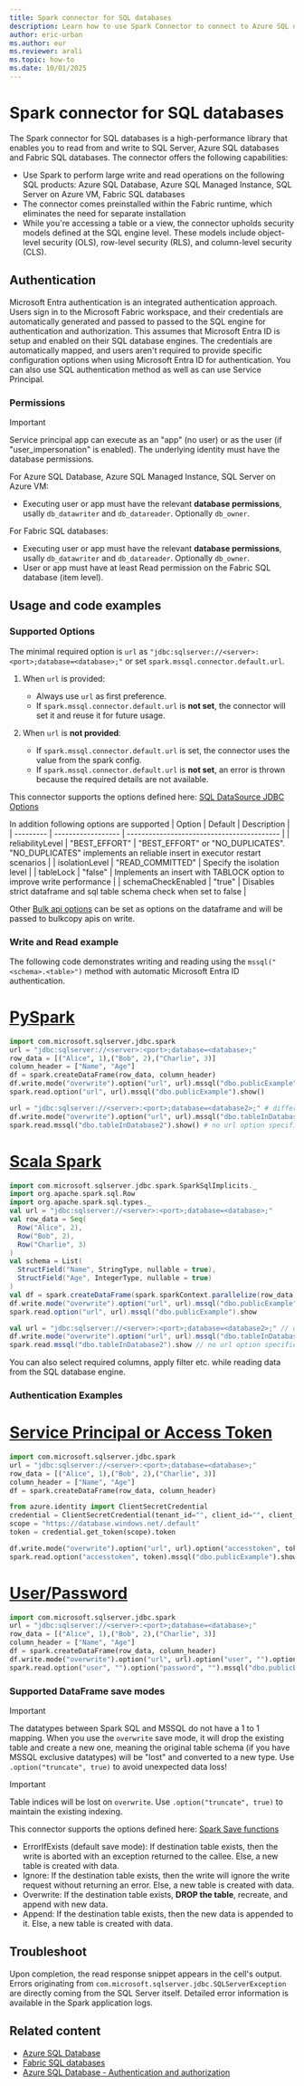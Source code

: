 ```yaml
---
title: Spark connector for SQL databases
description: Learn how to use Spark Connector to connect to Azure SQL databases from Microsoft Fabric Spark Runtime
author: eric-urban
ms.author: eur
ms.reviewer: arali
ms.topic: how-to
ms.date: 10/01/2025
---
```


# Spark connector for SQL databases

The Spark connector for SQL databases is a high-performance library that enables you to read from and write to SQL Server, Azure SQL databases and Fabric SQL databases. The connector offers the following capabilities:

* Use Spark to perform large write and read operations on the following SQL products: Azure SQL Database, Azure SQL Managed Instance, SQL Server on Azure VM, Fabric SQL databases
* The connector comes preinstalled within the Fabric runtime, which eliminates the need for separate installation
* While you're accessing a table or a view, the connector upholds security models defined at the SQL engine level. These models include object-level security (OLS), row-level security (RLS), and column-level security (CLS).

## Authentication

Microsoft Entra authentication is an integrated authentication approach. Users sign in to the Microsoft Fabric workspace, and their credentials are automatically generated and passed to passed to the SQL engine for authentication and authorization. This assumes that Microsoft Entra ID is setup and enabled on their SQL database engines. The credentials are automatically mapped, and users aren't required to provide specific configuration options when using Microsoft Entra ID for authentication. You can also use SQL authentication method as well as can use Service Principal.

### Permissions

> [!IMPORTANT]
> Service principal app can execute as an "app" (no user) or as the user (if "user_impersonation" is enabled). The underlying identity must have the database permissions.

For Azure SQL Database, Azure SQL Managed Instance, SQL Server on Azure VM:
- Executing user or app must have the relevant **database permissions**, usally `db_datawriter` and `db_datareader`. Optionally `db_owner`.

For Fabric SQL databases:
- Executing user or app must have the relevant  **database permissions**, usally `db_datawriter` and `db_datareader`. Optionally `db_owner`.
- User or app must have at least Read permission on the Fabric SQL database (item level).

## Usage and code examples

### Supported Options

The minimal required option is `url` as `"jdbc:sqlserver://<server>:<port>;database=<database>;"` or set `spark.mssql.connector.default.url`.

1. When `url` is provided:
   - Always use `url` as first preference.
   - If `spark.mssql.connector.default.url` is **not set**, the connector will set it and reuse it for future usage.

2. When `url` is **not provided**:
   - If `spark.mssql.connector.default.url` is set, the connector uses the value from the spark config.
   - If `spark.mssql.connector.default.url` is **not set**, an error is thrown because the required details are not available.

This connector supports the options defined here: [SQL DataSource JDBC Options](https://spark.apache.org/docs/latest/sql-data-sources-jdbc.html)

In addition following options are supported
| Option | Default | Description |
| --------- | ------------------ | ------------------------------------------ |
| reliabilityLevel | "BEST_EFFORT" | "BEST_EFFORT" or "NO_DUPLICATES". "NO_DUPLICATES" implements an reliable insert in executor restart scenarios |
| isolationLevel | "READ_COMMITTED" | Specify the isolation level |
| tableLock | "false" | Implements an insert with TABLOCK option to improve write performance |
| schemaCheckEnabled | "true" | Disables strict dataframe and sql table schema check when set to false |

Other [Bulk api options](/sql/connect/jdbc/using-bulk-copy-with-the-jdbc-driver?view=azuresqldb-current#sqlserverbulkcopyoptions) can be set as options on the dataframe and will be passed to bulkcopy apis on write.

### Write and Read example

The following code demonstrates writing and reading using the `mssql("<schema>.<table>")` method with automatic Microsoft Entra ID authentication.

# [PySpark](#tab/pyspark)

```python
import com.microsoft.sqlserver.jdbc.spark
url = "jdbc:sqlserver://<server>:<port>;database=<database>;"
row_data = [("Alice", 1),("Bob", 2),("Charlie", 3)]
column_header = ["Name", "Age"]
df = spark.createDataFrame(row_data, column_header)
df.write.mode("overwrite").option("url", url).mssql("dbo.publicExample")
spark.read.option("url", url).mssql("dbo.publicExample").show()

url = "jdbc:sqlserver://<server>:<port>;database=<database2>;" # different database
df.write.mode("overwrite").option("url", url).mssql("dbo.tableInDatabase2") # default url will be updated
spark.read.mssql("dbo.tableInDatabase2").show() # no url option specified and will use database2
```

# [Scala Spark](#tab/scalaspark)

```scala
import com.microsoft.sqlserver.jdbc.spark.SparkSqlImplicits._
import org.apache.spark.sql.Row
import org.apache.spark.sql.types._
val url = "jdbc:sqlserver://<server>:<port>;database=<database>;"
val row_data = Seq(
  Row("Alice", 2),
  Row("Bob", 2),
  Row("Charlie", 3)
)
val schema = List(
  StructField("Name", StringType, nullable = true),
  StructField("Age", IntegerType, nullable = true)
)
val df = spark.createDataFrame(spark.sparkContext.parallelize(row_data), StructType(schema))
df.write.mode("overwrite").option("url", url).mssql("dbo.publicExample")
spark.read.option("url", url).mssql("dbo.publicExample").show

val url = "jdbc:sqlserver://<server>:<port>;database=<database2>;" // different database
df.write.mode("overwrite").option("url", url).mssql("dbo.tableInDatabase2") // default url will be updated
spark.read.mssql("dbo.tableInDatabase2").show // no url option specified and will use database2
```

You can also select required columns, apply filter etc. while reading data from the SQL database engine.

### Authentication Examples

# [Service Principal or Access Token](#tab/accesstoken)

```python
import com.microsoft.sqlserver.jdbc.spark
url = "jdbc:sqlserver://<server>:<port>;database=<database>;"
row_data = [("Alice", 1),("Bob", 2),("Charlie", 3)]
column_header = ["Name", "Age"]
df = spark.createDataFrame(row_data, column_header)

from azure.identity import ClientSecretCredential
credential = ClientSecretCredential(tenant_id="", client_id="", client_secret="") # service principal app
scope = "https://database.windows.net/.default"
token = credential.get_token(scope).token

df.write.mode("overwrite").option("url", url).option("accesstoken", token).mssql("dbo.publicExample")
spark.read.option("accesstoken", token).mssql("dbo.publicExample").show()
```

# [User/Password](#tab/userandpassword)

```python
import com.microsoft.sqlserver.jdbc.spark
url = "jdbc:sqlserver://<server>:<port>;database=<database>;"
row_data = [("Alice", 1),("Bob", 2),("Charlie", 3)]
column_header = ["Name", "Age"]
df = spark.createDataFrame(row_data, column_header)
df.write.mode("overwrite").option("url", url).option("user", "").option("password", "").mssql("dbo.publicExample")
spark.read.option("user", "").option("password", "").mssql("dbo.publicExample").show()
```

### Supported DataFrame save modes

> [!IMPORTANT]
> The datatypes between Spark SQL and MSSQL do not have a 1 to 1 mapping. When you use the `overwrite` save mode, it will drop the existing table and create a new one, meaning the original table schema (if you have MSSQL exclusive datatypes) will be "lost" and converted to a new type. Use `.option("truncate", true)` to avoid unexpected data loss!

> [!IMPORTANT]
> Table indices will be lost on `overwrite`. Use `.option("truncate", true)` to maintain the existing indexing.

This connector supports the options defined here: [Spark Save functions](https://spark.apache.org/docs/latest/sql-data-sources-load-save-functions.html)

* ErrorIfExists (default save mode): If destination table exists, then the write is aborted with an exception returned to the callee. Else, a new table is created with data.
* Ignore: If the destination table exists, then the write will ignore the write request without returning an error. Else, a new table is created with data.
* Overwrite: If the destination table exists, **DROP the table**, recreate, and append with new data.
* Append: If the destination table exists, then the new data is appended to it. Else, a new table is created with data.

## Troubleshoot

Upon completion, the read response snippet appears in the cell's output. Errors originating from `com.microsoft.sqlserver.jdbc.SQLServerException` are directly coming from the SQL Server itself. Detailed error information is available in the Spark application logs.

## Related content

* [Azure SQL Database](https://azure.microsoft.com/en-us/products/azure-sql/database)
* [Fabric SQL databases](/fabric/database/sql/overview)
* [Azure SQL Database - Authentication and authorization](/azure/azure-sql/database/logins-create-manage)